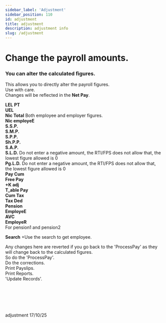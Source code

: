 ```yaml
---
sidebar_label: 'Adjustment'
sidebar_position: 110
id: adjustment
title: adjustment
description: adjustment info
slug: /adjustment
---
```


# Change the payroll amounts.

### You can alter the calculated figures.

This allows you to directly alter the payroll figures.  
Use with care.  
Changes will be reflected in the **Net Pay**.

**LEL**
**PT**  
**UEL**     
**Nic Total** Both employee and employer figures.  
**Nic employeE**   
**S.S.P.**   
**S.M.P.**   
**S.P.P.**   
**Sh.P.P.**   
**S.A.P.**   
**S.L.D.** Do not enter a negative amount, the RTI/FPS does not allow that, the lowest figure allowed is 0  
**Pg.L.D.** Do not enter a negative amount, the RTI/FPS does not allow that, the lowest figure allowed is 0  
**Pay Cum**   
**Free Pay**   
**+K adj**   
**T_able Pay**   
**Cum Tax**   
**Tax Ded**   
**Pension**  
  **EmployeE**   
  **AVC**   
  **EmployeR**   
  For pension1 and pension2


**Search**  +Use the search to get employee.

Any changes here are reverted if you go back to the 'ProcessPay' as they will change back to the calculated figures.  
So do the 'ProcessPay'.  
Do the corrections.  
Print Payslips.  
Print Reports.  
'Update Records'.

<br/>
<br/>
<br/>
<br/>
<br/>
adjustment 17/10/25